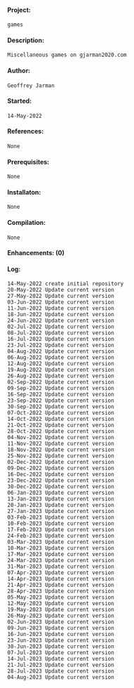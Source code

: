 #### Project:
    games
#### Description:
    Miscellaneous games on gjarman2020.com
#### Author:
    Geoffrey Jarman
#### Started:
    14-May-2022
#### References:
    None
#### Prerequisites:
    None
#### Installaton:
    None
#### Compilation:
    None
#### Enhancements: (0)
#### Log:
    14-May-2022 create initial repository
    20-May-2022 Update current version
    27-May-2022 Update current version
    03-Jun-2022 Update current version
    11-Jun-2022 Update current version
    18-Jun-2022 Update current version
    24-Jun-2022 Update current version
    02-Jul-2022 Update current version
    08-Jul-2022 Update current version
    16-Jul-2022 Update current version
    23-Jul-2022 Update current version
    04-Aug-2022 Update current version
    06-Aug-2022 Update current version
    12-Aug-2022 Update current version
    19-Aug-2022 Update current version
    26-Aug-2022 Update current version
    02-Sep-2022 Update current version
    09-Sep-2022 Update current version
    16-Sep-2022 Update current version
    23-Sep-2022 Update current version
    30-Sep-2022 Update current version
    07-Oct-2022 Update current version
    14-Oct-2022 Update current version
    21-Oct-2022 Update current version
    28-Oct-2022 Update current version
    04-Nov-2022 Update current version
    11-Nov-2022 Update current version
    18-Nov-2022 Update current version
    25-Nov-2022 Update current version
    02-Dec-2022 Update current version
    09-Dec-2022 Update current version
    16-Dec-2022 Update current version
    23-Dec-2022 Update current version
    30-Dec-2022 Update current version
    06-Jan-2023 Update current version
    13-Jan-2023 Update current version
    20-Jan-2023 Update current version
    27-Jan-2023 Update current version
    03-Feb-2023 Update current version
    10-Feb-2023 Update current version
    17-Feb-2023 Update current version
    24-Feb-2023 Update current version
    03-Mar-2023 Update current version
    10-Mar-2023 Update current version
    17-Mar-2023 Update current version
    24-Mar-2023 Update current version
    31-Mar-2023 Update current version
    07-Apr-2023 Update current version
    14-Apr-2023 Update current version
    21-Apr-2023 Update current version
    28-Apr-2023 Update current version
    05-May-2023 Update current version
    12-May-2023 Update current version
    19-May-2023 Update current version
    26-May-2023 Update current version
    02-Jun-2023 Update current version
    09-Jun-2023 Update current version
    16-Jun-2023 Update current version
    23-Jun-2023 Update current version
    30-Jun-2023 Update current version
    07-Jul-2023 Update current version
    14-Jul-2023 Update current version
    21-Jul-2023 Update current version
    28-Jul-2023 Update current version
    04-Aug-2023 Update current version
